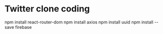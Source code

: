 # Twitter clone coding

npm install react-router-dom
npm install axios
npm install uuid
npm install --save firebase
